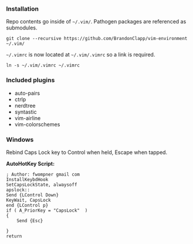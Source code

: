 ### Installation

Repo contents go inside of `~/.vim/`. Pathogen packages are referenced as submodules.

```
git clone --recursive https://github.com/BrandonClapp/vim-environment ~/.vim/
```

`~/.vimrc` is now located at `~/.vim/.vimrc` so a link is required.


```
ln -s ~/.vim/.vimrc ~/.vimrc
```

### Included plugins
- auto-pairs
- ctrlp
- nerdtree
- syntastic
- vim-airline
- vim-colorschemes

### Windows

Rebind Caps Lock key to Control when held, Escape when tapped.

**AutoHotKey Script:**

```
; Author: fwompner gmail com
InstallKeybdHook
SetCapsLockState, alwaysoff
apslock::
Send {LControl Down}
KeyWait, CapsLock
end {LControl p}
if ( A_PriorKey = "CapsLock"  )
{
    Send {Esc}

}
return
```
